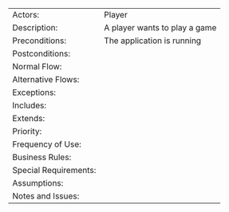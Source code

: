<table>
<tbody>

<tr>
<td>Actors:</td>
<td>Player</td>
</tr>

<tr>
<td>Description:</td>
<td>A player wants to play a game</td>
</tr>

<tr>
<td>Preconditions:</td>
<td>The application is running</td>
</tr>

<tr>
<td>Postconditions:</td>
<td></td>
</tr>

<tr>
<td>Normal Flow:</td>
<td></td>
</tr>

<tr>
<td>Alternative Flows:</td>
<td></td>
</tr>

<tr>
<td>Exceptions:</td>
<td></td>
</tr>

<tr>
<td>Includes:</td>
<td></td>
</tr>

<tr>
<td>Extends:</td>
<td></td>
</tr>

<tr>
<td>Priority:</td>
<td></td>
</tr>

<tr>
<td>Frequency of Use:</td>
<td></td>
</tr>

<tr>
<td>Business Rules:</td>
<td></td>
</tr>

<tr>
<td>Special Requirements:</td>
<td></td>
</tr>

<tr>
<td>Assumptions:</td>
<td></td>
</tr>

<tr>
<td>Notes and Issues:</td>
<td></td>
</tr>

</tbody>
</table>
